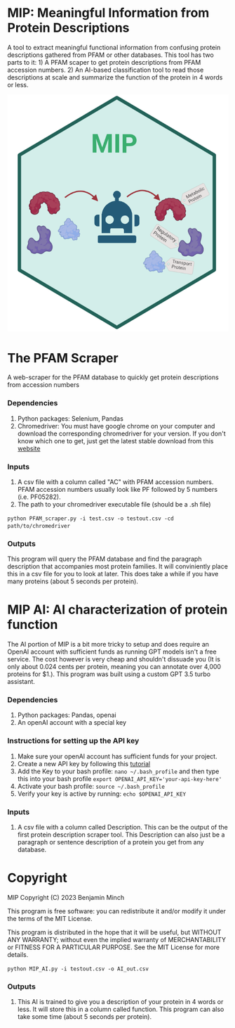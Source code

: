 # MIP: Meaningful Information from Protein Descriptions
A tool to extract meaningful functional information from confusing protein descriptions gathered from PFAM or other databases. This tool has two parts to it: 1) A PFAM scaper to get protein descriptions from PFAM accession numbers. 2) An AI-based classification tool to read those descriptions at scale and summarize the function of the protein in 4 words or less. 

![alt test](https://github.com/BenMinch/MIP/blob/main/MIP_logo.png)
# The PFAM Scraper
A web-scraper for the PFAM database to quickly get protein descriptions from accession numbers
### Dependencies

1. Python packages: Selenium, Pandas
2. Chromedriver: You must have google chrome on your computer and download the corresponding chromedriver for your version. If you don't know which one to get, just get the latest stable download from this [website](https://googlechromelabs.github.io/chrome-for-testing/)

### Inputs

1. A csv file with a column called "AC" with PFAM accession numbers. PFAM accession numbers usually look like PF followed by 5 numbers (i.e. PF05282).
2. The path to your chromedriver executable file (should be a .sh file)

`python PFAM_scraper.py -i test.csv -o testout.csv -cd path/to/chromedriver`

### Outputs

This program will query the PFAM database and find the paragraph description that accompanies most protein families. It will conviniently place this in a csv file for you to look at later. This does take a while if you have many proteins (about 5 seconds per protein). 

# MIP AI: AI characterization of protein function
The AI portion of MIP is a bit more tricky to setup and does require an OpenAI account with sufficient funds as running GPT models isn't a free service. The cost however is very cheap and shouldn't dissuade you (It is only about 0.024 cents per protein, meaning you can annotate over 4,000 proteins for $1.). This program was built using a custom GPT 3.5 turbo assistant.

### Dependencies
1. Python packages: Pandas, openai
2. An openAI account with a special key

### Instructions for setting up the API key
1. Make sure your openAI account has sufficient funds for your project.
2. Create a new API key by following this [tutorial](https://help.openai.com/en/articles/4936850-where-do-i-find-my-api-key)
3. Add the Key to your bash profile: `nano ~/.bash_profile` and then type this into your bash profile `export OPENAI_API_KEY='your-api-key-here'`
4. Activate your bash profile: `source ~/.bash_profile`
5. Verify your key is active by running: `echo $OPENAI_API_KEY`

### Inputs
1. A csv file with a column called Description. This can be the output of the first protein description scraper tool. This Description can also just be a paragraph or sentence description of a protein you get from any database.

# Copyright

MIP Copyright (C) 2023 Benjamin Minch

This program is free software: you can redistribute it and/or modify it under the terms of the MIT License.

This program is distributed in the hope that it will be useful, but WITHOUT ANY WARRANTY; without even the implied warranty of MERCHANTABILITY or FITNESS FOR A PARTICULAR PURPOSE. See the MIT License for more details.

`python MIP_AI.py -i testout.csv -o AI_out.csv`

### Outputs
1. This AI is trained to give you a description of your protein in 4 words or less. It will store this in a column called function. This program can also take some time (about 5 seconds per protein).

